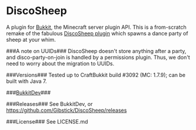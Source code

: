 DiscoSheep
==========

A plugin for [Bukkit](http://bukkit.org/), the Minecraft server plugin API. This is a from-scratch remake of the fabulous [DiscoSheep plugin](http://forums.bukkit.org/threads/inactive-fun-discosheep-v0-3-uninvited-guesssts-permissions-and-source-code-522.7106/) which spawns a dance party of sheep at your whim. 

###A note on UUIDs###
DiscoSheep doesn't store anything after a party, and disco-party-on-join is handled by a permissions plugin. Thus, we don't need to worry about the migration to UUIDs.

###Versions###
Tested up to CraftBukkit build #3092 (MC: 1.7.9); can be built with Java 7.

###[BukkitDev](http://dev.bukkit.org/bukkit-plugins/superdiscosheep/)###

###Releases###
See BukkitDev, or https://github.com/Gibstick/DiscoSheep/releases

###License###
See LICENSE.md
